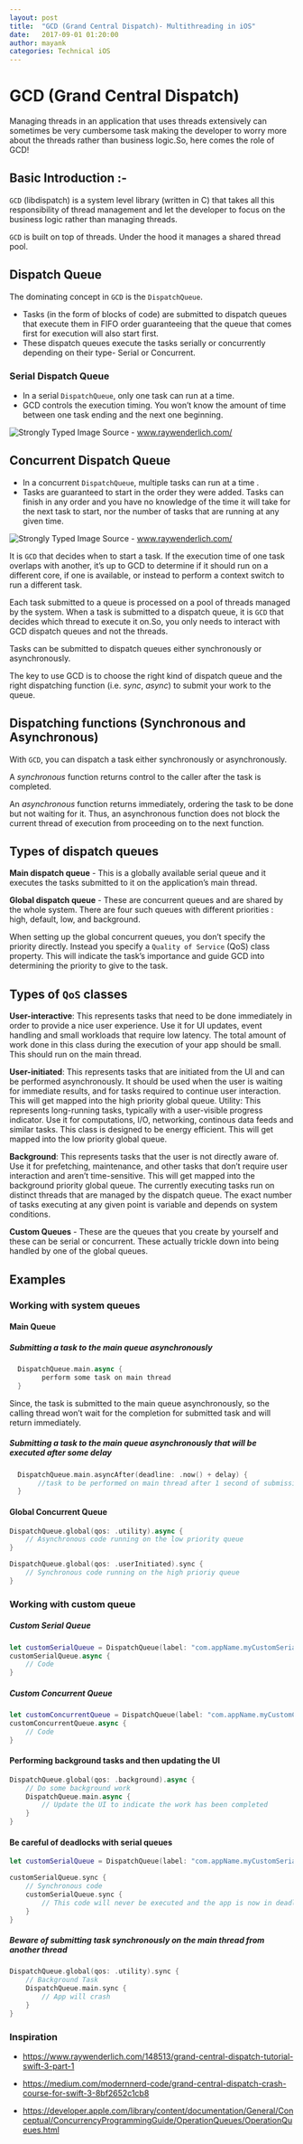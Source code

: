 ```yaml
---
layout: post
title:  "GCD (Grand Central Dispatch)- Multithreading in iOS"
date:   2017-09-01 01:20:00
author: mayank
categories: Technical iOS
---
```

# GCD (Grand Central Dispatch)

Managing threads in an application that uses threads extensively can sometimes be very cumbersome task making the developer to worry more about the threads rather than business logic.So, here comes the role of GCD!

## Basic Introduction :-
`GCD` (libdispatch) is a system level library (written in C) that takes all this responsibility of thread management and let the developer to focus on the business logic rather than managing threads.

`GCD` is built on top of threads. Under the hood it manages a shared thread pool.


## Dispatch Queue
The dominating concept in `GCD` is the `DispatchQueue`.
- Tasks (in the form of blocks of code) are submitted to dispatch queues that execute them in FIFO order guaranteeing that the queue that comes first for execution will also start first.
- These dispatch queues execute the tasks serially or concurrently depending on their type- Serial or Concurrent.

### Serial Dispatch Queue
- In a serial `DispatchQueue`, only one task can run at a time.
- GCD controls the execution timing. You won’t know the amount of time between one task ending and the next one beginning.

![Strongly Typed]({{https://koenig-media.raywenderlich.com/uploads/2014/09/Serial-Queue-Swift.png)
  Image Source - www.raywenderlich.com/

## Concurrent Dispatch Queue
- In a concurrent `DispatchQueue`, multiple tasks can run at a time .
- Tasks are guaranteed to start in the order they were added. Tasks can finish in any order and you have no knowledge of the time it will take for the next task to start, nor the number of tasks that are running at any given time.

![Strongly Typed]({{https://koenig-media.raywenderlich.com/uploads/2014/09/Concurrent-Queue-Swift.png)
  Image Source - www.raywenderlich.com/

  It is `GCD` that decides when to start a task. If the execution time of one task overlaps with another, it’s up to GCD to determine if it should run on a different core, if one is available, or instead to perform a context switch to run a different task.

  Each task submitted to a queue is processed on a pool of threads managed by the system.
  When a task is submitted to a dispatch queue, it is `GCD` that decides which thread to execute it on.So, you only needs to interact with GCD dispatch queues and not the threads.

  Tasks can be submitted to dispatch queues either synchronously or asynchronously.

  The key to use GCD is to choose the right kind of dispatch queue and the right dispatching function (i.e. _sync_, _async_) to submit your work to the queue.

  ## Dispatching functions (Synchronous and Asynchronous)
  With `GCD`, you can dispatch a task either synchronously or asynchronously.

  A _synchronous_ function returns control to the caller after the task is completed.

  An _asynchronous_ function returns immediately, ordering the task to be done but not waiting for it. Thus, an asynchronous function does not block the current thread of execution from proceeding on to the next function.

  ## Types of dispatch queues

**Main dispatch queue** - This is a globally available serial queue and it executes the tasks submitted to it on the application’s main thread.

**Global dispatch queue** - These are concurrent queues and are shared by the whole system. There are four such queues with different priorities : high, default, low, and background.

When setting up the global concurrent queues, you don’t specify the priority directly. Instead you specify a `Quality of Service` (QoS) class property. This will indicate the task’s importance and guide GCD into determining the priority to give to the task.

## Types of `QoS` classes
**User-interactive**: This represents tasks that need to be done immediately in order to provide a nice user experience. Use it for UI updates, event handling and small workloads that require low latency. The total amount of work done in this class during the execution of your app should be small. This should run on the main thread.

**User-initiated**: This represents tasks that are initiated from the UI and can be performed asynchronously. It should be used when the user is waiting for immediate results, and for tasks required to continue user interaction. This will get mapped into the high priority global queue.
Utility: This represents long-running tasks, typically with a user-visible progress indicator. Use it for computations, I/O, networking, continous data feeds and similar tasks. This class is designed to be energy efficient. This will get mapped into the low priority global queue.

**Background**: This represents tasks that the user is not directly aware of. Use it for prefetching, maintenance, and other tasks that don’t require user interaction and aren’t time-sensitive. This will get mapped into the background priority global queue.
The currently executing tasks run on distinct threads that are managed by the dispatch queue. The exact number of tasks executing at any given point is variable and depends on system conditions.

**Custom Queues** - These are the queues that you create by yourself and these can be serial or concurrent. These actually trickle down into being handled by one of the global queues.

## Examples

### Working with system queues

#### Main Queue
##### Submitting a task to the main queue asynchronously

```swift
  DispatchQueue.main.async {
        perform some task on main thread
  }
```

Since, the task is submitted to the main queue asynchronously, so the calling thread won’t wait for the completion for submitted task and will return immediately.

##### Submitting a task to the main queue asynchronously that will be executed after some delay

```swift
  DispatchQueue.main.asyncAfter(deadline: .now() + delay) {
       //task to be performed on main thread after 1 second of submission
  }
```

#### Global Concurrent Queue

```swift
DispatchQueue.global(qos: .utility).async {
    // Asynchronous code running on the low priority queue
}

DispatchQueue.global(qos: .userInitiated).sync {
    // Synchronous code running on the high prioriy queue
}
```

### Working with custom queue

##### Custom Serial Queue

```swift
let customSerialQueue = DispatchQueue(label: "com.appName.myCustomSerialQueue")
customSerialQueue.async {
    // Code
}
```

##### Custom Concurrent Queue
```swift
let customConcurrentQueue = DispatchQueue(label: "com.appName.myCustomConcurrentQueue", attributes: .concurrent)
customConcurrentQueue.async {
    // Code
}
```

#### Performing background tasks and then updating the UI

```swift
DispatchQueue.global(qos: .background).async {
    // Do some background work
    DispatchQueue.main.async {
        // Update the UI to indicate the work has been completed
    }
}
```

#### Be careful of deadlocks with serial queues

```swift
let customSerialQueue = DispatchQueue(label: "com.appName.myCustomSerialQueue")

customSerialQueue.sync {
    // Synchronous code
    customSerialQueue.sync {
        // This code will never be executed and the app is now in deadlock
    }
}
```

##### Beware of submitting task synchronously on the main thread from another thread

```swift
DispatchQueue.global(qos: .utility).sync {
    // Background Task
    DispatchQueue.main.sync {
        // App will crash
    }
}
```

### Inspiration

- https://www.raywenderlich.com/148513/grand-central-dispatch-tutorial-swift-3-part-1

- https://medium.com/modernnerd-code/grand-central-dispatch-crash-course-for-swift-3-8bf2652c1cb8

- https://developer.apple.com/library/content/documentation/General/Conceptual/ConcurrencyProgrammingGuide/OperationQueues/OperationQueues.html
